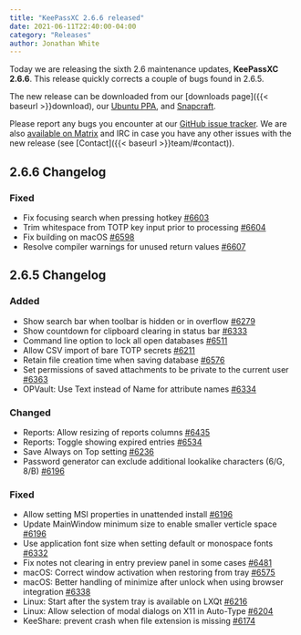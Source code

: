 ```yaml
---
title: "KeePassXC 2.6.6 released"
date: 2021-06-11T22:40:00-04:00
category: "Releases"
author: Jonathan White
---
```


Today we are releasing the sixth 2.6 maintenance updates, **KeePassXC 2.6.6**. This release quickly corrects a 
couple of bugs found in 2.6.5.

<!--more-->

The new release can be downloaded from our
[downloads page]({{< baseurl >}}download), our
[Ubuntu PPA](https://launchpad.net/~phoerious/+archive/ubuntu/keepassxc/),
and [Snapcraft](https://snapcraft.io/keepassxc/).

Please report any bugs you encounter at our [GitHub issue tracker](https://github.com/keepassxreboot/keepassxc/issues).
We are also [available on Matrix](https://matrix.to/#/!zUxwGnFkUyycpxeHeM:matrix.org?via=matrix.org) and IRC in case you 
have any other issues with the new release (see [Contact]({{< baseurl >}}team/#contact)).

## 2.6.6 Changelog

### Fixed

- Fix focusing search when pressing hotkey [#6603](https://github.com/keepassxreboot/keepassxc/pull/6603)
- Trim whitespace from TOTP key input prior to processing [#6604](https://github.com/keepassxreboot/keepassxc/pull/6604)
- Fix building on macOS [#6598](https://github.com/keepassxreboot/keepassxc/pull/6598)
- Resolve compiler warnings for unused return values [#6607](https://github.com/keepassxreboot/keepassxc/pull/6607)

## 2.6.5 Changelog

### Added

- Show search bar when toolbar is hidden or in overflow [#6279](https://github.com/keepassxreboot/keepassxc/pull/6279)
- Show countdown for clipboard clearing in status bar [#6333](https://github.com/keepassxreboot/keepassxc/pull/6333)
- Command line option to lock all open databases [#6511](https://github.com/keepassxreboot/keepassxc/pull/6511)
- Allow CSV import of bare TOTP secrets [#6211](https://github.com/keepassxreboot/keepassxc/pull/6211)
- Retain file creation time when saving database [#6576](https://github.com/keepassxreboot/keepassxc/pull/6576)
- Set permissions of saved attachments to be private to the current user [#6363](https://github.com/keepassxreboot/keepassxc/pull/6363)
- OPVault: Use Text instead of Name for attribute names [#6334](https://github.com/keepassxreboot/keepassxc/pull/6334)

### Changed

- Reports: Allow resizing of reports columns [#6435](https://github.com/keepassxreboot/keepassxc/pull/6435)
- Reports: Toggle showing expired entries [#6534](https://github.com/keepassxreboot/keepassxc/pull/6534)
- Save Always on Top setting [#6236](https://github.com/keepassxreboot/keepassxc/pull/6236)
- Password generator can exclude additional lookalike characters (6/G, 8/B) [#6196](https://github.com/keepassxreboot/keepassxc/pull/6196)

### Fixed

- Allow setting MSI properties in unattended install [#6196](https://github.com/keepassxreboot/keepassxc/pull/6196)
- Update MainWindow minimum size to enable smaller verticle space [#6196](https://github.com/keepassxreboot/keepassxc/pull/6196)
- Use application font size when setting default or monospace fonts [#6332](https://github.com/keepassxreboot/keepassxc/pull/6332)
- Fix notes not clearing in entry preview panel in some cases [#6481](https://github.com/keepassxreboot/keepassxc/pull/6481)
- macOS: Correct window activation when restoring from tray [#6575](https://github.com/keepassxreboot/keepassxc/pull/6575)
- macOS: Better handling of minimize after unlock when using browser integration [#6338](https://github.com/keepassxreboot/keepassxc/pull/6338)
- Linux: Start after the system tray is available on LXQt [#6216](https://github.com/keepassxreboot/keepassxc/pull/6216)
- Linux: Allow selection of modal dialogs on X11 in Auto-Type [#6204](https://github.com/keepassxreboot/keepassxc/pull/6204)
- KeeShare: prevent crash when file extension is missing [#6174](https://github.com/keepassxreboot/keepassxc/pull/6174)
